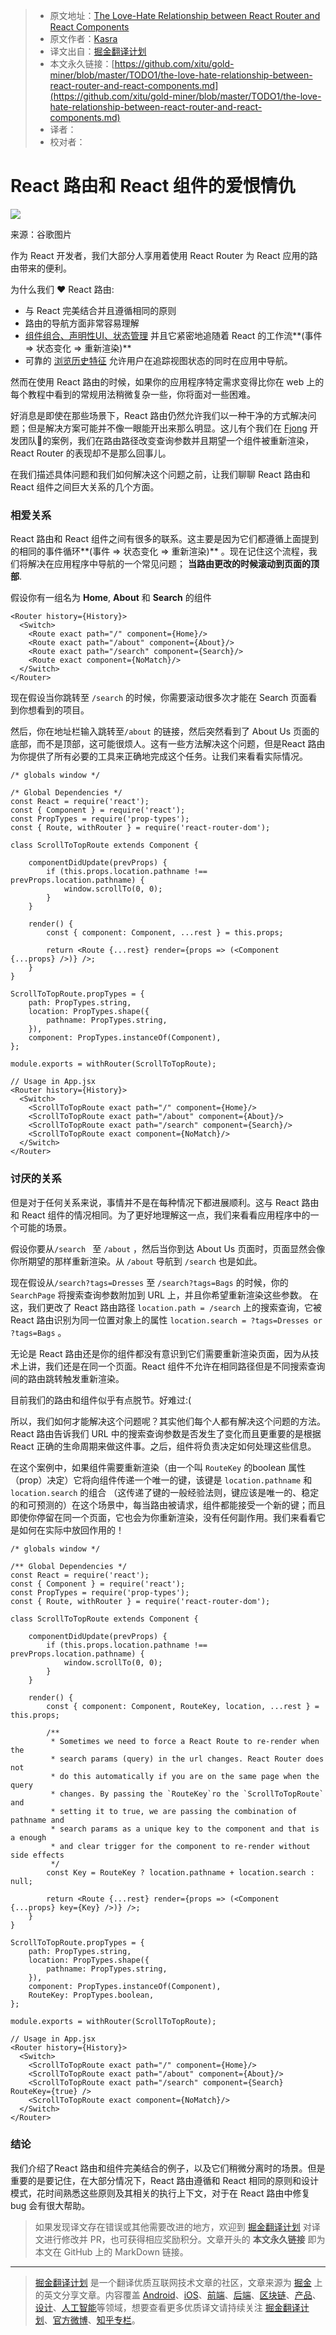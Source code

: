 > * 原文地址：[The Love-Hate Relationship between React Router and React Components](https://blog.bitsrc.io/the-love-hate-relationship-between-react-router-and-react-components-dee4aac5956c)
> * 原文作者：[Kasra](https://blog.bitsrc.io/@KasraKhosravi?source=post_header_lockup)
> * 译文出自：[掘金翻译计划](https://github.com/xitu/gold-miner)
> * 本文永久链接：[https://github.com/xitu/gold-miner/blob/master/TODO1/the-love-hate-relationship-between-react-router-and-react-components.md](https://github.com/xitu/gold-miner/blob/master/TODO1/the-love-hate-relationship-between-react-router-and-react-components.md)
> * 译者：
> * 校对者：

# React 路由和 React 组件的爱恨情仇 

![](https://cdn-images-1.medium.com/max/800/1*kjZAT2HyYLv5gKT9SMBAHA.png)

来源：谷歌图片

作为 React 开发者，我们大部分人享用着使用 React Router 为 React 应用的路由带来的便利。

为什么我们 ❤️ React 路由:

*   与 React 完美结合并且遵循相同的原则
*   路由的导航方面非常容易理解
*   [组件组合、声明性UI、状态管理](https://tylermcginnis.com/react-router-programmatically-navigate/)  并且它紧密地追随着 React 的工作流**(事件 => 状态变化 => 重新渲染)** 
*   可靠的 [浏览历史特征](https://github.com/ReactTraining/react-router/blob/master/packages/react-router/docs/api/history.md) 允许用户在追踪视图状态的同时在应用中导航。

然而在使用 React 路由的时候，如果你的应用程序特定需求变得比你在 web 上的每个教程中看到的常规用法稍微复杂一些，你将面对一些困难。

好消息是即使在那些场景下，React 路由仍然允许我们以一种干净的方式解决问题；但是解决方案可能并不像一眼能开出来那么明显。这儿有个我们在 [Fjong](http:www.fjong.co) 开发团队👗的案例，我们在路由路径改变查询参数并且期望一个组件被重新渲染，React Router 的表现却不是那么回事儿。

在我们描述具体问题和我们如何解决这个问题之前，让我们聊聊 React 路由和 React 组件之间巨大关系的几个方面。

### 相爱关系

React 路由和 React 组件之间有很多的联系。这主要是因为它们都遵循上面提到的相同的事件循环**(事件 => 状态变化 => 重新渲染)** 。现在记住这个流程，我们将解决在应用程序中导航的一个常见问题； **当路由更改的时候滚动到页面的顶部**.

假设你有一组名为 **Home**, **About** 和 **Search** 的组件

```
<Router history={History}>
  <Switch>
    <Route exact path="/" component={Home}/>
    <Route exact path="/about" component={About}/>
    <Route exact path="/search" component={Search}/>
    <Route exact component={NoMatch}/>
  </Switch>
</Router>
```

现在假设当你跳转至 `/search` 的时候，你需要滚动很多次才能在 Search 页面看到你想看到的项目。

然后，你在地址栏输入跳转至`/about` 的链接，然后突然看到了 About Us 页面的底部，而不是顶部，这可能很烦人。这有一些方法解决这个问题，但是React 路由为你提供了所有必要的工具来正确地完成这个任务。让我们来看看实际情况。

```
/* globals window */

/* Global Dependencies */
const React = require('react');
const { Component } = require('react');
const PropTypes = require('prop-types');
const { Route, withRouter } = require('react-router-dom');

class ScrollToTopRoute extends Component {

	componentDidUpdate(prevProps) {
		if (this.props.location.pathname !== prevProps.location.pathname) {
			window.scrollTo(0, 0);
		}
	}

	render() {
		const { component: Component, ...rest } = this.props;
    
		return <Route {...rest} render={props => (<Component {...props} />)} />;
	}
}

ScrollToTopRoute.propTypes = {
	path: PropTypes.string,
	location: PropTypes.shape({
		pathname: PropTypes.string,
	}),
	component: PropTypes.instanceOf(Component),
};

module.exports = withRouter(ScrollToTopRoute);

// Usage in App.jsx
<Router history={History}>
  <Switch>
    <ScrollToTopRoute exact path="/" component={Home}/>
    <ScrollToTopRoute exact path="/about" component={About}/>
    <ScrollToTopRoute exact path="/search" component={Search}/>
    <ScrollToTopRoute exact component={NoMatch}/>
  </Switch>
</Router>
```

### 讨厌的关系

但是对于任何关系来说，事情并不是在每种情况下都进展顺利。这与 React 路由和 React 组件的情况相同。为了更好地理解这一点，我们来看看应用程序中的一个可能的场景。

假设你要从`/search ` 至 `/about` ，然后当你到达 About Us 页面时，页面显然会像你所期望的那样重新渲染。从 `/about` 导航到 `/search` 也是如此。

现在假设从`/search?tags=Dresses` 至 `/search?tags=Bags` 的时候，你的 `SearchPage` 将搜索查询参数附加到 URL 上，并且你希望重新渲染这些参数。 在这，我们更改了 React 路由路径 `location.path = /search` 上的搜索查询，它被 React 路由识别为同一位置对象上的属性 `location.search = ?tags=Dresses or ?tags=Bags` 。

无论是 React 路由还是你的组件都没有意识到它们需要重新渲染页面，因为从技术上讲，我们还是在同一个页面。React 组件不允许在相同路径但是不同搜索查询间的路由跳转触发重新渲染。

目前我们的路由和组件似乎有点脱节。好难过:(

所以，我们如何才能解决这个问题呢？其实他们每个人都有解决这个问题的方法。React 路由告诉我们 URL 中的搜索查询参数是否发生了变化而且更重要的是根据 React 正确的生命周期来做这件事。之后，组件将负责决定如何处理这些信息。

在这个案例中，如果组件需要重新渲染（由一个叫 `RouteKey` 的boolean 属性（prop）决定）它将向组件传递一个唯一的键，该键是 `location.pathname` 和 `location.search` 的组合 （这传递了键的一般经验法则，键应该是唯一的、稳定的和可预测的）在这个场景中，每当路由被请求，组件都能接受一个新的键；而且即使你停留在同一个页面，它也会为你重新渲染，没有任何副作用。我们来看看它是如何在实际中放回作用的！

```
/* globals window */

/** Global Dependencies */
const React = require('react');
const { Component } = require('react');
const PropTypes = require('prop-types');
const { Route, withRouter } = require('react-router-dom');

class ScrollToTopRoute extends Component {

	componentDidUpdate(prevProps) {
		if (this.props.location.pathname !== prevProps.location.pathname) {
			window.scrollTo(0, 0);
		}
	}

	render() {
		const { component: Component, RouteKey, location, ...rest } = this.props;

		/**
		 * Sometimes we need to force a React Route to re-render when the
		 * search params (query) in the url changes. React Router does not
		 * do this automatically if you are on the same page when the query
		 * changes. By passing the `RouteKey`ro the `ScrollToTopRoute` and
		 * setting it to true, we are passing the combination of pathname and
		 * search params as a unique key to the component and that is a enough
		 * and clear trigger for the component to re-render without side effects
		 */
		const Key = RouteKey ? location.pathname + location.search : null;

		return <Route {...rest} render={props => (<Component {...props} key={Key} />)} />;
	}
}

ScrollToTopRoute.propTypes = {
	path: PropTypes.string,
	location: PropTypes.shape({
		pathname: PropTypes.string,
	}),
	component: PropTypes.instanceOf(Component),
	RouteKey: PropTypes.boolean,
};

module.exports = withRouter(ScrollToTopRoute);

// Usage in App.jsx
<Router history={History}>
  <Switch>
    <ScrollToTopRoute exact path="/" component={Home}/>
    <ScrollToTopRoute exact path="/about" component={About}/>
    <ScrollToTopRoute exact path="/search" component={Search} RouteKey={true} />
    <ScrollToTopRoute exact component={NoMatch}/>
  </Switch>
</Router>
```

### 结论

我们介绍了React 路由和组件完美结合的例子，以及它们稍微分离时的场景。但是重要的是要记住，在大部分情况下，React 路由遵循和 React 相同的原则和设计模式，花时间熟悉这些原则及其相关的执行上下文，对于在 React 路由中修复 bug 会有很大帮助。

> 如果发现译文存在错误或其他需要改进的地方，欢迎到 [掘金翻译计划](https://github.com/xitu/gold-miner) 对译文进行修改并 PR，也可获得相应奖励积分。文章开头的 **本文永久链接** 即为本文在 GitHub 上的 MarkDown 链接。

---

> [掘金翻译计划](https://github.com/xitu/gold-miner) 是一个翻译优质互联网技术文章的社区，文章来源为 [掘金](https://juejin.im) 上的英文分享文章。内容覆盖 [Android](https://github.com/xitu/gold-miner#android)、[iOS](https://github.com/xitu/gold-miner#ios)、[前端](https://github.com/xitu/gold-miner#前端)、[后端](https://github.com/xitu/gold-miner#后端)、[区块链](https://github.com/xitu/gold-miner#区块链)、[产品](https://github.com/xitu/gold-miner#产品)、[设计](https://github.com/xitu/gold-miner#设计)、[人工智能](https://github.com/xitu/gold-miner#人工智能)等领域，想要查看更多优质译文请持续关注 [掘金翻译计划](https://github.com/xitu/gold-miner)、[官方微博](http://weibo.com/juejinfanyi)、[知乎专栏](https://zhuanlan.zhihu.com/juejinfanyi)。
